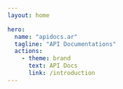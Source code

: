 ```yaml
---
layout: home

hero:
  name: "apidocs.ar"
  tagline: "API Documentations"
  actions:
    - theme: brand
      text: API Docs
      link: /introduction
---
```

